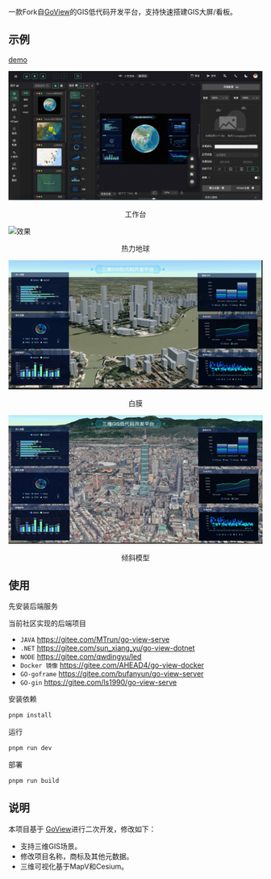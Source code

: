 
一款Fork自[GoView](https://gitee.com/dromara/go-view)的GIS低代码开发平台，支持快速搭建GIS大屏/看板。

## 示例

[demo](https://giserlab.cn/demo/gisviz/index.html)

![工作台](./readme/design.png)

<center>工作台</center>



![效果](./readme/preview.gif)

<center>热力地球</center>



![效果](./readme/白膜.png)

<center>白膜</center>



![倾斜模型](./readme/3dtiles.png)

<center>倾斜模型</center>



## 使用

先安装后端服务

当前社区实现的后端项目

- `JAVA` https://gitee.com/MTrun/go-view-serve
- `.NET` https://gitee.com/sun_xiang_yu/go-view-dotnet
- `NODE` https://gitee.com/qwdingyu/led
- `Docker 镜像` https://gitee.com/AHEAD4/go-view-docker
- `GO-goframe` https://gitee.com/bufanyun/go-view-server
- `GO-gin` https://gitee.com/ls1990/go-view-serve



安装依赖

```bash
pnpm install
```

运行

```bash
pnpm run dev 
```

部署

```bash
pnpm run build
```





## 说明

本项目基于 [GoView](httphttps://gitee.com/dromara/go-view)进行二次开发，修改如下：

- 支持三维GIS场景。
- 修改项目名称，商标及其他元数据。
- 三维可视化基于MapV和Cesium。

